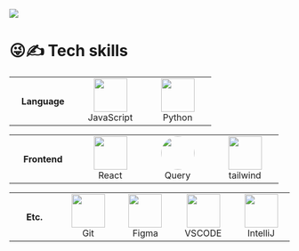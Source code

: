 ![](https://github-profile-summary-cards.vercel.app/api/cards/profile-details?username=DHowor1d&theme=nord_dark)

# 😜✍️ Tech skills

<table>
  <tr>
    <th width="105">Language</th>
    <td align="center" width="105">
      <img src="https://skillicons.dev/icons?i=js" width="60"/>
      <br/>
      <span>JavaScript</span>
    </td>
    <td align="center" width="105">
      <img src="https://skillicons.dev/icons?i=python" width="60"/>
      <br/>
      <span>Python</span>
    </td>
  </tr>
</table>
<table>
  <tr>
    <th width="105">Frontend</th>
    </td>
    <td align="center" width="105">
      <img src="https://skillicons.dev/icons?i=react" width="60"/>
      <br/>
      <span>React</span>
    </td>
      <td align="center" width="105">
      <img src="https://images.seeklogo.com/logo-png/43/1/react-query-logo-png_seeklogo-435661.png?v=638670052930000000" width="60" style="border-radius: 50%;"/>
      <br/>
      <span>Query</span>
    </td>
    </td>
      <td align="center" width="105">
      <img src="https://skillicons.dev/icons?i=tailwind" width="60"/>
      <br/>
      <span>tailwind</span>
    </td>
  </tr>
</table>
<table>
  <tr>
    <th width="105">Etc.</th>
    <td align="center" width="105">
      <img src="https://skillicons.dev/icons?i=git" width="60"/>
      <br/>
      <span>Git</span>
    </td>
    <td align="center" width="105">
      <img src="https://skillicons.dev/icons?i=figma" width="60"/>
      <br/>
      <span>Figma</span>
    </td>
        <td align="center" width="105">
      <img src="https://skillicons.dev/icons?i=vscode" width="60"/>
      <br/>
      <span>VSCODE</span>
    </td>
        </td>
        <td align="center" width="105">
      <img src="https://skillicons.dev/icons?i=idea" width="60"/>
      <br/>
      <span>IntelliJ</span>
    </td>

  </tr>
